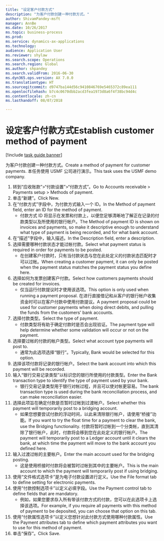 ```yaml
--- 
title: "设定客户付款方式"
description: "为客户付款创建一种付款方式。"
author: ShivamPandey-msft
manager: AnnBe
ms.date: 10/26/2017
ms.topic: business-process
ms.prod: 
ms.service: dynamics-ax-applications
ms.technology: 
audience: Application User
ms.reviewer: shylaw
ms.search.scope: Operations
ms.search.region: Global
ms.author: shpandey
ms.search.validFrom: 2016-06-30
ms.dyn365.ops.version: AX 7.0.0
ms.translationtype: HT
ms.sourcegitcommit: d9747ba144d56c9410846769e5465372c89ea111
ms.openlocfilehash: b7c4c0670dbb2acd3fea1973d8a6f4f38bc94d4c
ms.contentlocale: zh-cn
ms.lasthandoff: 08/07/2018

---
```

# <a name="establish-customer-method-of-payment"></a><span data-ttu-id="56f95-103">设定客户付款方式</span><span class="sxs-lookup"><span data-stu-id="56f95-103">Establish customer method of payment</span></span>

[!include [task guide banner](../../includes/task-guide-banner.md)]

<span data-ttu-id="56f95-104">为客户付款创建一种付款方式。</span><span class="sxs-lookup"><span data-stu-id="56f95-104">Create a method of payment for customer payments.</span></span> <span data-ttu-id="56f95-105">本任务使用 USMF 公司进行演示。</span><span class="sxs-lookup"><span data-stu-id="56f95-105">This task uses the USMF demo company.</span></span>

1. <span data-ttu-id="56f95-106">转到“应收账款”>“付款设置”>“付款方式”。</span><span class="sxs-lookup"><span data-stu-id="56f95-106">Go to Accounts receivable > Payments setup > Methods of payment.</span></span>
2. <span data-ttu-id="56f95-107">单击“新建”。</span><span class="sxs-lookup"><span data-stu-id="56f95-107">Click New.</span></span>
3. <span data-ttu-id="56f95-108">在“付款方式”字段中，为付款方式输入一个 ID。</span><span class="sxs-lookup"><span data-stu-id="56f95-108">In the Method of payment field, enter an ID for the method of payment.</span></span>
    * <span data-ttu-id="56f95-109">付款方式 ID 将显示在发票和付款上，以便您足够清晰地了解正在记录的付款类型以及所使用的银行帐户。</span><span class="sxs-lookup"><span data-stu-id="56f95-109">The Method of payment ID is shown on invoices and payments, so make it descriptive enough to understand what type of payment is being recorded, and for what bank account.</span></span>  
4. <span data-ttu-id="56f95-110">在“描述”字段中，输入描述。</span><span class="sxs-lookup"><span data-stu-id="56f95-110">In the Description field, enter a description.</span></span>
5. <span data-ttu-id="56f95-111">选择需要哪种付款状态才能过帐付款。</span><span class="sxs-lookup"><span data-stu-id="56f95-111">Select what payment status is required in order for payments to be posted.</span></span>
    * <span data-ttu-id="56f95-112">在创建客户付款时，只有当付款状态与您在此处定义的付款状态匹配时才可以过帐。</span><span class="sxs-lookup"><span data-stu-id="56f95-112">When creating a customer payment, it can only be posted when the payment status matches the payment status you define here.</span></span>  
6. <span data-ttu-id="56f95-113">选择如何为发票创建客户付款。</span><span class="sxs-lookup"><span data-stu-id="56f95-113">Select how customers payments should be created for invoices.</span></span>
    * <span data-ttu-id="56f95-114">仅当运行付款提议时才使用该选项。</span><span class="sxs-lookup"><span data-stu-id="56f95-114">This option is only used when running a payment proposal.</span></span> <span data-ttu-id="56f95-115">在进行直接借记和从客户的银行帐户收集资金时可以在客户付款中使用付款提议。</span><span class="sxs-lookup"><span data-stu-id="56f95-115">A payment proposal could be used for customer payments when doing direct debits, and pulling the funds from the customers' bank accounts.</span></span>  
7. <span data-ttu-id="56f95-116">选择付款类型。</span><span class="sxs-lookup"><span data-stu-id="56f95-116">Select the type of payment.</span></span>
    * <span data-ttu-id="56f95-117">付款类型将有助于确定付款时是否会出现验证。</span><span class="sxs-lookup"><span data-stu-id="56f95-117">The payment type will help determine whether some validation will occur or not on the payment.</span></span>  
8. <span data-ttu-id="56f95-118">选择要过帐的付款的帐户类型。</span><span class="sxs-lookup"><span data-stu-id="56f95-118">Select what account type payments will post to.</span></span>
    * <span data-ttu-id="56f95-119">通常为此选项选择“银行”。</span><span class="sxs-lookup"><span data-stu-id="56f95-119">Typically, Bank would be selected for this option.</span></span>  
9. <span data-ttu-id="56f95-120">选择该项付款将记录的银行帐户。</span><span class="sxs-lookup"><span data-stu-id="56f95-120">Select the bank account into which this payment will be recorded.</span></span>
10. <span data-ttu-id="56f95-121">输入“银行交易记录类型”以标识您的银行所使用的付款类型。</span><span class="sxs-lookup"><span data-stu-id="56f95-121">Enter the Bank transaction type to identify the type of payment used by your bank.</span></span>
    * <span data-ttu-id="56f95-122">银行交易记录类型用于银行对帐过程，并且可以使对帐更容易。</span><span class="sxs-lookup"><span data-stu-id="56f95-122">The bank transaction type is used during the bank reconciliation process, and can make reconciliation easier.</span></span>  
11. <span data-ttu-id="56f95-123">选择此项旨在确定付款是否暂时过帐到过渡帐户。</span><span class="sxs-lookup"><span data-stu-id="56f95-123">Select whether this payment will temporarily post to a bridging account.</span></span>
    * <span data-ttu-id="56f95-124">如果您想要尝试付款的浮动时间，以此来清除银行帐户，请使用“桥接”功能。</span><span class="sxs-lookup"><span data-stu-id="56f95-124">If you want to try the float time for a payment to clear the bank, use the Bridging functionality.</span></span> <span data-ttu-id="56f95-125">付款将暂时过帐到一个分类帐，直到其清除了银行帐户，此时，付款将会移到您在此处定义的银行帐户。</span><span class="sxs-lookup"><span data-stu-id="56f95-125">The payment will temporarily post to a Ledger account until it clears the bank, at which time the payment will move to the bank account you defined here.</span></span>  
12. <span data-ttu-id="56f95-126">输入过渡过帐的主要帐户。</span><span class="sxs-lookup"><span data-stu-id="56f95-126">Enter the main account used for the bridging posting.</span></span>
    * <span data-ttu-id="56f95-127">这是使用桥接时付款将会被暂时过帐到其中的主要帐户。</span><span class="sxs-lookup"><span data-stu-id="56f95-127">This is the main account to which the payment will temporarily post if using bridging.</span></span>  
13. <span data-ttu-id="56f95-128">使用“文件格式选项卡”是为电子付款设置进行定义。</span><span class="sxs-lookup"><span data-stu-id="56f95-128">Use the File format tab to define setting for electronic payments.</span></span>
14. <span data-ttu-id="56f95-129">使用“付款控制选项卡”以定义必填字段。</span><span class="sxs-lookup"><span data-stu-id="56f95-129">Use the Payment control tab to define fields that are mandatory.</span></span>
    * <span data-ttu-id="56f95-130">例如，如果您要求存入所有带该付款方式的付款，您可以在此选项卡上选择该选项。</span><span class="sxs-lookup"><span data-stu-id="56f95-130">For example, if you require all payments with this method of payment to be deposited, you can choose that option on this tab.</span></span>  
15. <span data-ttu-id="56f95-131">使用“付款属性选项卡”以定义您想针对此付款方式使用哪种付款属性。</span><span class="sxs-lookup"><span data-stu-id="56f95-131">Use the Payment attributes tab to define which payment attributes you want to use for this method of payment.</span></span>
16. <span data-ttu-id="56f95-132">单击“保存”。</span><span class="sxs-lookup"><span data-stu-id="56f95-132">Click Save.</span></span>


